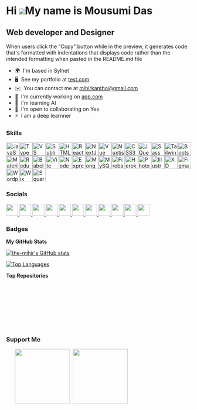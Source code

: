 Hi ![](https://user-images.githubusercontent.com/18350557/176309783-0785949b-9127-417c-8b55-ab5a4333674e.gif)My name is Mousumi Das
=================================================================================================================================

Web developer and Designer
--------------------------

When users click the "Copy" button while in the preview, it generates code that's formatted with indentations that displays code rather than the intended formatting when pasted in the README.md file

* 🌍  I'm based in Sylhet
* 🖥️  See my portfolio at [test.com](http://test.com)
* ✉️  You can contact me at [mihirkantho@gmail.com](mailto:mihirkantho@gmail.com)
* 🚀  I'm currently working on [app.com](http://app.com)
* 🧠  I'm learning AI
* 🤝  I'm open to collaborating on Yes
* ⚡  I am a deep learnner

### Skills


<p align="left">
<a href="https://developer.mozilla.org/en-US/docs/Web/JavaScript" target="_blank" rel="noreferrer"><img src="https://raw.githubusercontent.com/danielcranney/readme-generator/main/public/icons/skills/javascript-colored.svg" width="36" height="36" alt="JavaScript" /></a><a href="https://www.typescriptlang.org/" target="_blank" rel="noreferrer"><img src="https://raw.githubusercontent.com/danielcranney/readme-generator/main/public/icons/skills/typescript-colored.svg" width="36" height="36" alt="TypeScript" /></a><a href="https://code.visualstudio.com/" target="_blank" rel="noreferrer"><img src="https://raw.githubusercontent.com/danielcranney/readme-generator/main/public/icons/skills/visualstudiocode.svg" width="36" height="36" alt="VS Code" /></a><a href="https://www.sublimetext.com/index2" target="_blank" rel="noreferrer"><img src="https://raw.githubusercontent.com/danielcranney/readme-generator/main/public/icons/skills/sublimetext.svg" width="36" height="36" alt="Sublime Text" /></a><a href="https://developer.mozilla.org/en-US/docs/Glossary/HTML5" target="_blank" rel="noreferrer"><img src="https://raw.githubusercontent.com/danielcranney/readme-generator/main/public/icons/skills/html5-colored.svg" width="36" height="36" alt="HTML5" /></a><a href="https://reactjs.org/" target="_blank" rel="noreferrer"><img src="https://raw.githubusercontent.com/danielcranney/readme-generator/main/public/icons/skills/react-colored.svg" width="36" height="36" alt="React" /></a><a href="https://nextjs.org/docs" target="_blank" rel="noreferrer"><img src="https://raw.githubusercontent.com/danielcranney/readme-generator/main/public/icons/skills/nextjs-colored.svg" width="36" height="36" alt="NextJs" /></a><a href="https://vuejs.org/" target="_blank" rel="noreferrer"><img src="https://raw.githubusercontent.com/danielcranney/readme-generator/main/public/icons/skills/vuejs-colored.svg" width="36" height="36" alt="Vue" /></a><a href="https://nuxtjs.org/" target="_blank" rel="noreferrer"><img src="https://raw.githubusercontent.com/danielcranney/readme-generator/main/public/icons/skills/nuxtjs-colored.svg" width="36" height="36" alt="Nuxtjs" /></a><a href="https://www.w3.org/TR/CSS/#css" target="_blank" rel="noreferrer"><img src="https://raw.githubusercontent.com/danielcranney/readme-generator/main/public/icons/skills/css3-colored.svg" width="36" height="36" alt="CSS3" /></a><a href="https://jquery.com/" target="_blank" rel="noreferrer"><img src="https://raw.githubusercontent.com/danielcranney/readme-generator/main/public/icons/skills/jquery-colored.svg" width="36" height="36" alt="JQuery" /></a><a href="https://sass-lang.com/" target="_blank" rel="noreferrer"><img src="https://raw.githubusercontent.com/danielcranney/readme-generator/main/public/icons/skills/sass-colored.svg" width="36" height="36" alt="Sass" /></a><a href="https://tailwindcss.com/" target="_blank" rel="noreferrer"><img src="https://raw.githubusercontent.com/danielcranney/readme-generator/main/public/icons/skills/tailwindcss-colored.svg" width="36" height="36" alt="TailwindCSS" /></a><a href="https://getbootstrap.com/" target="_blank" rel="noreferrer"><img src="https://raw.githubusercontent.com/danielcranney/readme-generator/main/public/icons/skills/bootstrap-colored.svg" width="36" height="36" alt="Bootstrap" /></a><a href="https://mui.com/" target="_blank" rel="noreferrer"><img src="https://raw.githubusercontent.com/danielcranney/readme-generator/main/public/icons/skills/materialui-colored.svg" width="36" height="36" alt="Material UI" /></a><a href="https://redux.js.org/" target="_blank" rel="noreferrer"><img src="https://raw.githubusercontent.com/danielcranney/readme-generator/main/public/icons/skills/redux-colored.svg" width="36" height="36" alt="Redux" /></a><a href="https://babeljs.io/" target="_blank" rel="noreferrer"><img src="https://raw.githubusercontent.com/danielcranney/readme-generator/main/public/icons/skills/babel-colored.svg" width="36" height="36" alt="Babel" /></a><a href="https://vitejs.dev/" target="_blank" rel="noreferrer"><img src="https://raw.githubusercontent.com/danielcranney/readme-generator/main/public/icons/skills/vite-colored.svg" width="36" height="36" alt="Vite" /></a><a href="https://nodejs.org/en/" target="_blank" rel="noreferrer"><img src="https://raw.githubusercontent.com/danielcranney/readme-generator/main/public/icons/skills/nodejs-colored.svg" width="36" height="36" alt="NodeJS" /></a><a href="https://expressjs.com/" target="_blank" rel="noreferrer"><img src="https://raw.githubusercontent.com/danielcranney/readme-generator/main/public/icons/skills/express-colored.svg" width="36" height="36" alt="Express" /></a><a href="https://www.mongodb.com/" target="_blank" rel="noreferrer"><img src="https://raw.githubusercontent.com/danielcranney/readme-generator/main/public/icons/skills/mongodb-colored.svg" width="36" height="36" alt="MongoDB" /></a><a href="https://www.mysql.com/" target="_blank" rel="noreferrer"><img src="https://raw.githubusercontent.com/danielcranney/readme-generator/main/public/icons/skills/mysql-colored.svg" width="36" height="36" alt="MySQL" /></a><a href="https://firebase.google.com/" target="_blank" rel="noreferrer"><img src="https://raw.githubusercontent.com/danielcranney/readme-generator/main/public/icons/skills/firebase-colored.svg" width="36" height="36" alt="Firebase" /></a><a href="https://www.heroku.com/" target="_blank" rel="noreferrer"><img src="https://raw.githubusercontent.com/danielcranney/readme-generator/main/public/icons/skills/heroku-colored.svg" width="36" height="36" alt="Heroku" /></a><a href="https://www.adobe.com/uk/products/photoshop.html" target="_blank" rel="noreferrer"><img src="https://raw.githubusercontent.com/danielcranney/readme-generator/main/public/icons/skills/photoshop-colored.svg" width="36" height="36" alt="Photoshop" /></a><a href="https://www.adobe.com/uk/products/illustrator.html" target="_blank" rel="noreferrer"><img src="https://raw.githubusercontent.com/danielcranney/readme-generator/main/public/icons/skills/illustrator-colored.svg" width="36" height="36" alt="Illustrator" /></a><a href="https://www.adobe.com/uk/products/xd.html" target="_blank" rel="noreferrer"><img src="https://raw.githubusercontent.com/danielcranney/readme-generator/main/public/icons/skills/xd-colored.svg" width="36" height="36" alt="XD" /></a><a href="https://www.figma.com/" target="_blank" rel="noreferrer"><img src="https://raw.githubusercontent.com/danielcranney/readme-generator/main/public/icons/skills/figma-colored.svg" width="36" height="36" alt="Figma" /></a><a href="https://wordpress.com" target="_blank" rel="noreferrer"><img src="https://raw.githubusercontent.com/danielcranney/readme-generator/main/public/icons/skills/wordpress-colored.svg" width="36" height="36" alt="Wordpress" /></a><a href="https://wix.com" target="_blank" rel="noreferrer"><img src="https://raw.githubusercontent.com/danielcranney/readme-generator/main/public/icons/skills/wix-colored.svg" width="36" height="36" alt="Wix" /></a><a href="https://squarespace.com" target="_blank" rel="noreferrer"><img src="https://raw.githubusercontent.com/danielcranney/readme-generator/main/public/icons/skills/squarespace-colored.svg" width="36" height="36" alt="Squarespace" /></a>
</p>


### Socials

<p align="left"> <a href="https://www.codepen.io/getmihir" target="_blank" rel="noreferrer"> <picture> <source media="(prefers-color-scheme: dark)" srcset="http://localhost:3000/icons/socials/codepen-dark.svg" /> <source media="(prefers-color-scheme: light)" srcset="http://localhost:3000/icons/socials/codepen.svg" /> <img src="http://localhost:3000/icons/socials/codepen.svg" width="32" height="32" /> </picture> </a> <a href="https://www.dev.to/getmihir" target="_blank" rel="noreferrer"> <picture> <source media="(prefers-color-scheme: dark)" srcset="http://localhost:3000/icons/socials/devdotto-dark.svg" /> <source media="(prefers-color-scheme: light)" srcset="http://localhost:3000/icons/socials/devdotto.svg" /> <img src="http://localhost:3000/icons/socials/devdotto.svg" width="32" height="32" /> </picture> </a> <a href="https://discord.com/users/getmihir" target="_blank" rel="noreferrer"> <picture> <source media="(prefers-color-scheme: dark)" srcset="http://localhost:3000/icons/socials/discord-dark.svg" /> <source media="(prefers-color-scheme: light)" srcset="http://localhost:3000/icons/socials/discord.svg" /> <img src="http://localhost:3000/icons/socials/discord.svg" width="32" height="32" /> </picture> </a> <a href="https://www.facebook.com/getmihir" target="_blank" rel="noreferrer"> <picture> <source media="(prefers-color-scheme: dark)" srcset="http://localhost:3000/icons/socials/facebook-dark.svg" /> <source media="(prefers-color-scheme: light)" srcset="http://localhost:3000/icons/socials/facebook.svg" /> <img src="http://localhost:3000/icons/socials/facebook.svg" width="32" height="32" /> </picture> </a> <a href="https://www.github.com/the-mihir" target="_blank" rel="noreferrer"> <picture> <source media="(prefers-color-scheme: dark)" srcset="http://localhost:3000/icons/socials/github-dark.svg" /> <source media="(prefers-color-scheme: light)" srcset="http://localhost:3000/icons/socials/github.svg" /> <img src="http://localhost:3000/icons/socials/github.svg" width="32" height="32" /> </picture> </a> <a href="http://www.instagram.com/getmihir" target="_blank" rel="noreferrer"> <picture> <source media="(prefers-color-scheme: dark)" srcset="http://localhost:3000/icons/socials/instagram-dark.svg" /> <source media="(prefers-color-scheme: light)" srcset="http://localhost:3000/icons/socials/instagram.svg" /> <img src="http://localhost:3000/icons/socials/instagram.svg" width="32" height="32" /> </picture> </a> <a href="https://www.linkedin.com/in/getmihir" target="_blank" rel="noreferrer"> <picture> <source media="(prefers-color-scheme: dark)" srcset="http://localhost:3000/icons/socials/linkedin-dark.svg" /> <source media="(prefers-color-scheme: light)" srcset="http://localhost:3000/icons/socials/linkedin.svg" /> <img src="http://localhost:3000/icons/socials/linkedin.svg" width="32" height="32" /> </picture> </a> <a href="http://www.medium.com/getmihir" target="_blank" rel="noreferrer"> <picture> <source media="(prefers-color-scheme: dark)" srcset="http://localhost:3000/icons/socials/medium-dark.svg" /> <source media="(prefers-color-scheme: light)" srcset="http://localhost:3000/icons/socials/medium.svg" /> <img src="http://localhost:3000/icons/socials/medium.svg" width="32" height="32" /> </picture> </a> <a href="https://www.stackoverflow.com/users/getmihir" target="_blank" rel="noreferrer"> <picture> <source media="(prefers-color-scheme: dark)" srcset="http://localhost:3000/icons/socials/stackoverflow-dark.svg" /> <source media="(prefers-color-scheme: light)" srcset="http://localhost:3000/icons/socials/stackoverflow.svg" /> <img src="http://localhost:3000/icons/socials/stackoverflow.svg" width="32" height="32" /> </picture> </a> <a href="https://www.x.com/getmihir" target="_blank" rel="noreferrer"> <picture> <source media="(prefers-color-scheme: dark)" srcset="http://localhost:3000/icons/socials/twitter-dark.svg" /> <source media="(prefers-color-scheme: light)" srcset="http://localhost:3000/icons/socials/twitter.svg" /> <img src="http://localhost:3000/icons/socials/twitter.svg" width="32" height="32" /> </picture> </a> <a href="https://www.youtube.com/@getmihir" target="_blank" rel="noreferrer"> <picture> <source media="(prefers-color-scheme: dark)" srcset="http://localhost:3000/icons/socials/youtube-dark.svg" /> <source media="(prefers-color-scheme: light)" srcset="http://localhost:3000/icons/socials/youtube.svg" /> <img src="http://localhost:3000/icons/socials/youtube.svg" width="32" height="32" /> </picture> </a></p>

### Badges

<b>My GitHub Stats</b>

<a href="http://www.github.com/the-mihir"><img src="https://github-readme-stats.vercel.app/api?username=the-mihir&show_icons=true&hide=&count_private=true&title_color=0891b2&text_color=ffffff&icon_color=0891b2&bg_color=1c1917&hide_border=true&show_icons=true" alt="the-mihir's GitHub stats" /></a>

<a href="https://github.com/the-mihir" align="left"><img src="https://github-readme-stats.vercel.app/api/top-langs/?username=the-mihir&langs_count=10&title_color=0891b2&text_color=ffffff&icon_color=0891b2&bg_color=1c1917&hide_border=true&locale=en&custom_title=Top%20%Languages" alt="Top Languages" /></a>

<b>Top Repositories</b>

<div width="100%" align="center"></div><br /><br /><br /><br /><br /><br /><br />

### Support Me

<ul style="list-style-type: none; margin: 0;">

<li style="display: inline-block; margin-right: 0.25rem;"><a href="https://www.buymeacoffee.com/getmihir"><img src="https://cdn.buymeacoffee.com/buttons/v2/default-yellow.png" width="150"/></a></li>

<li style="display: inline-block; margin-right: 0.25rem;"><a href="https://www.ko-fi.com/getmihir"><img src="https://storage.ko-fi.com/cdn/kofi2.png?v=3" width="150"/></a></li>

</ul>
